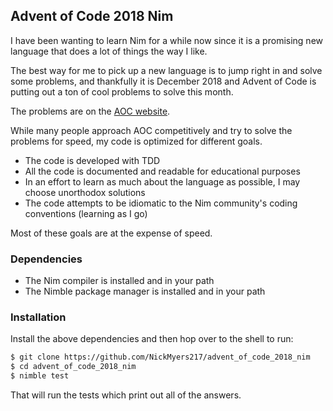 ## Advent of Code 2018 Nim

I have been wanting to learn Nim for a while now since it is a promising new language that does a lot of things the way I like.

The best way for me to pick up a new language is to jump right in and solve some problems, and thankfully it is December 2018 and Advent of Code is putting out a ton of cool problems to solve this month.

The problems are on the [AOC website](https://adventofcode.com/2018/).

While many people approach AOC competitively and try to solve the problems for speed, my code is optimized for different goals.
- The code is developed with TDD
- All the code is documented and readable for educational purposes
- In an effort to learn as much about the language as possible, I may choose unorthodox solutions
- The code attempts to be idiomatic to the Nim community's coding conventions (learning as I go)

Most of these goals are at the expense of speed.

### Dependencies
 - The Nim compiler is installed and in your path
 - The Nimble package manager is installed and in your path

### Installation
Install the above dependencies and then hop over to the shell to run:

```sh
$ git clone https://github.com/NickMyers217/advent_of_code_2018_nim
$ cd advent_of_code_2018_nim
$ nimble test
```

That will run the tests which print out all of the answers.
